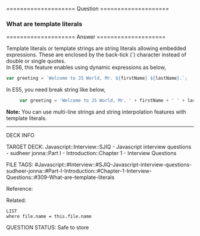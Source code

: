 ==================== Question ====================  

### What are template literals  

==================== Answer ====================  

Template literals or template strings are string literals allowing embedded
expressions. These are enclosed by the back-tick (`) character instead of double
or single quotes.  
In ES6, this feature enables using dynamic expressions as below,

```javascript
var greeting = `Welcome to JS World, Mr. ${firstName} ${lastName}.`;
```

In ES5, you need break string like below,

```javascript
     var greeting = 'Welcome to JS World, Mr. ' + firstName + ' ' + lastName.`
```

**Note:** You can use multi-line strings and string interpolation features with
template literals.

---

DECK INFO

TARGET DECK: Javascript::Interview::SJIQ - Javascript interview questions -
sudheer jonna::Part I - Introduction::Chapter 1 - Interview Questions

FILE TAGS:
#Javascript::#Interview::#SJIQ-Javascript-interview-questions-sudheer-jonna::#Part-I-Introduction::#Chapter-1-Interview-Questions::#309-What-are-template-literals

Reference:

Related:

```dataview
LIST
where file.name = this.file.name
```

QUESTION STATUS: Safe to store
